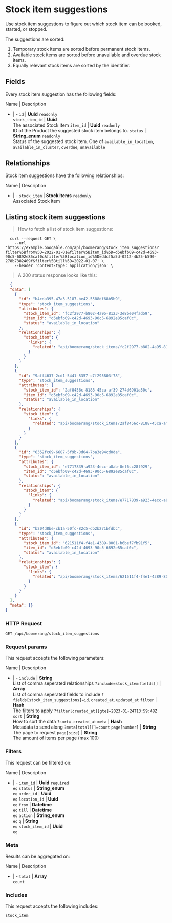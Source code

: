 # Stock item suggestions

Use stock item suggestions to figure out which stock item can be booked,
started, or stopped.

The suggestions are sorted:
  1. Temporary stock items are sorted before permanent stock items.
  2. Available stock items are sorted before unavailable and overdue stock items.
  3. Equally relevant stock items are sorted by the identifier.

## Fields
Every stock item suggestion has the following fields:

Name | Description
- | -
`id` | **Uuid** `readonly`<br>
`stock_item_id` | **Uuid** <br>The associated Stock item
`item_id` | **Uuid** `readonly`<br>ID of the Product the suggested stock item belongs to.
`status` | **String_enum** `readonly`<br>Status of the suggested stock item. One of `available_in_location`, `available_in_cluster`, `overdue`, `unavailable` 


## Relationships
Stock item suggestions have the following relationships:

Name | Description
- | -
`stock_item` | **Stock items** `readonly`<br>Associated Stock item


## Listing stock item suggestions



> How to fetch a list of stock item suggestions:

```shell
  curl --request GET \
    --url 'https://example.booqable.com/api/boomerang/stock_item_suggestions?filter%5Bfrom%5D=2022-01-01&filter%5Bitem_id%5D=d5ebfb09-c42d-4693-90c5-6892e85caf0c&filter%5Blocation_id%5D=ddcf5a5d-0212-4b25-b590-278b7382409f&filter%5Btill%5D=2022-01-07' \
    --header 'content-type: application/json' \
```

> A 200 status response looks like this:

```json
  {
  "data": [
    {
      "id": "b4cda395-47a3-5187-be42-5588df68b5b9",
      "type": "stock_item_suggestions",
      "attributes": {
        "stock_item_id": "fc2f2977-b802-4a95-8123-3e8be04fad59",
        "item_id": "d5ebfb09-c42d-4693-90c5-6892e85caf0c",
        "status": "available_in_location"
      },
      "relationships": {
        "stock_item": {
          "links": {
            "related": "api/boomerang/stock_items/fc2f2977-b802-4a95-8123-3e8be04fad59"
          }
        }
      }
    },
    {
      "id": "9aff4637-2cd1-5441-8357-c7f295803f78",
      "type": "stock_item_suggestions",
      "attributes": {
        "stock_item_id": "2af8456c-8188-45ca-af39-274d6901a50c",
        "item_id": "d5ebfb09-c42d-4693-90c5-6892e85caf0c",
        "status": "available_in_location"
      },
      "relationships": {
        "stock_item": {
          "links": {
            "related": "api/boomerang/stock_items/2af8456c-8188-45ca-af39-274d6901a50c"
          }
        }
      }
    },
    {
      "id": "6352fc69-6687-5f9b-8d04-7ba3e94cd0da",
      "type": "stock_item_suggestions",
      "attributes": {
        "stock_item_id": "e7717839-a923-4ecc-a8ab-0ef6cc28f929",
        "item_id": "d5ebfb09-c42d-4693-90c5-6892e85caf0c",
        "status": "available_in_location"
      },
      "relationships": {
        "stock_item": {
          "links": {
            "related": "api/boomerang/stock_items/e7717839-a923-4ecc-a8ab-0ef6cc28f929"
          }
        }
      }
    },
    {
      "id": "b204d8be-cb1a-50fc-82c5-db2b271bfdbc",
      "type": "stock_item_suggestions",
      "attributes": {
        "stock_item_id": "621511f4-f4e1-4389-8001-b6bef7fb91f5",
        "item_id": "d5ebfb09-c42d-4693-90c5-6892e85caf0c",
        "status": "available_in_location"
      },
      "relationships": {
        "stock_item": {
          "links": {
            "related": "api/boomerang/stock_items/621511f4-f4e1-4389-8001-b6bef7fb91f5"
          }
        }
      }
    }
  ],
  "meta": {}
}
```

### HTTP Request

`GET /api/boomerang/stock_item_suggestions`

### Request params

This request accepts the following parameters:

Name | Description
- | -
`include` | **String** <br>List of comma seperated relationships `?include=stock_item`
`fields[]` | **Array** <br>List of comma seperated fields to include `?fields[stock_item_suggestions]=id,created_at,updated_at`
`filter` | **Hash** <br>The filters to apply `?filter[created_at][gte]=2023-01-24T13:59:48Z`
`sort` | **String** <br>How to sort the data `?sort=-created_at`
`meta` | **Hash** <br>Metadata to send along `?meta[total][]=count`
`page[number]` | **String** <br>The page to request
`page[size]` | **String** <br>The amount of items per page (max 100)


### Filters

This request can be filtered on:

Name | Description
- | -
`item_id` | **Uuid** `required`<br>`eq`
`status` | **String_enum** <br>`eq`
`order_id` | **Uuid** <br>`eq`
`location_id` | **Uuid** <br>`eq`
`from` | **Datetime** <br>`eq`
`till` | **Datetime** <br>`eq`
`action` | **String_enum** <br>`eq`
`q` | **String** <br>`eq`
`stock_item_id` | **Uuid** <br>`eq`


### Meta

Results can be aggregated on:

Name | Description
- | -
`total` | **Array** <br>`count`


### Includes

This request accepts the following includes:

`stock_item`





